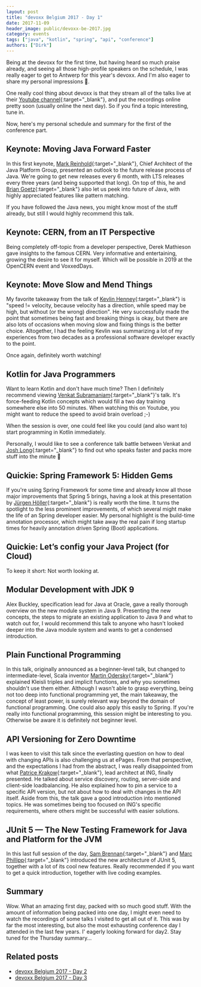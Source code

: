 ```yaml
---
layout: post
title: "devoxx Belgium 2017 - Day 1"
date: 2017-11-09
header_image: public/devoxx-be-2017.jpg
category: events
tags: ["java", "kotlin", "spring", "api", "conference"]
authors: ["Dirk"]
---
```


Being at the devoxx for the first time, but having heard so much praise already, and seeing all those high-profile
speakers on the schedule, I was really eager to get to Antwerp for this year's devoxx.
And I'm also eager to share my personal impressions 🙂.

One really cool thing about devoxx is that they stream all of the talks live at their
[Youtube channel](https://www.youtube.com/channel/UCCBVCTuk6uJrN3iFV_3vurg){:target="_blank"}, and put the recordings online pretty soon
(usually online the next day).
So if you find a topic interesting, tune in.

Now, here's my personal schedule and summary for the first of the conference part.

## Keynote: Moving Java Forward Faster

In this first keynote, [Mark Reinhold](https://twitter.com/mreinhold){:target="_blank"}, Chief Architect of the Java Platform Group,
presented an outlook to the future release process of Java.
We're going to get new releases every 6 month, with LTS releases every three years (and being supported that long).
On top of this, he and [Brian Goetz](https://twitter.com/BrianGoetz){:target="_blank"} also let us peek into future of Java, with
highly appreciated features like pattern matching.

If you have followed the Java news, you might know most of the stuff already, but still I would highly recommend this
talk.

## Keynote: CERN, from an IT Perspective

Being completely off-topic from a developer perspective, Derek Mathieson gave insights to the famous CERN.
Very  informative and entertaining, growing the desire to see it for myself.
Which will be possible in 2019 at the OpenCERN event and VoxxedDays.

## Keynote: Move Slow and Mend Things

My favorite takeaway from the talk of [Kevlin Henney](https://twitter.com/KevlinHenney){:target="_blank"} is "speed != velocity, because
velocity has a direction, while speed may be high, but without (or the wrong) direction".
He very successfully made the point that sometimes being fast and breaking things is okay, but there are also lots of
occasions when moving slow and fixing things is the better choice.
Altogether, I had the feeling Kevlin was summarizing a lot of my experiences from two decades as a professional software
developer exactly to the point.

Once again, definitely worth watching!  

## Kotlin for Java Programmers

Want to learn Kotlin and don't have much time?
Then I definitely recommend viewing [Venkat Subramaniam](https://twitter.com/venkat_s){:target="_blank"}'s talk.
It's force-feeding Kotlin concepts which would fill a two day training somewhere else into 50 minutes.
When watching this on Youtube, you might want to reduce the speed to avoid brain overload ;-)

When the session is over, one could feel like you could (and also want to) start programming in Kotlin immediately.

Personally, I would like to see a conference talk battle between Venkat and [Josh Long](https://twitter.com/starbuxman){:target="_blank"}
to find out who speaks faster and packs more stuff into the minute 🙂

## Quickie: Spring Framework 5: Hidden Gems

If you're using Spring Framework for some time and already know all those major improvements that Spring 5 brings,
having a look at this presentation by [Jürgen Höller](https://twitter.com/springjuergen){:target="_blank"} is really worth the time.
It turns the spotlight to the less prominent improvements, of which several might make the life of an Spring developer
easier.
My personal highlight is the build-time annotation processor, which might take away the real pain if long startup times
for heavily annotation driven Spring (Boot) applications.

## Quickie: Let’s config your Java Project (for Cloud)

To keep it short: Not worth looking at.

## Modular Development with JDK 9

Alex Buckley, specification lead for Java at Oracle, gave a really thorough overview on the new module system in Java 9.
Presenting the new concepts, the steps to migrate an existing application to Java 9 and what to watch out for, I would
recommend this talk to anyone who hasn't looked deeper into the Java module system and wants to get a condensed
introduction.

## Plain Functional Programming

In this talk, originally announced as a beginner-level talk, but  changed to intermediate-level, Scala inventor
[Martin Odersky](https://twitter.com/odersky){:target="_blank"} explained Kleisli triples and implicit functions, and why you sometimes
shouldn't use them either.
Although I wasn't able to grasp everything, being not too deep into functional programming yet, the main takeaway,
the concept of least power, is surely relevant way beyond the domain of functional programming.
One could also apply this easily to Spring.
If you're really into functional programming, this session might be interesting to you.
Otherwise be aware it is definitely not beginner level.   

## API Versioning for Zero Downtime

I was keen to visit this talk since the everlasting question on how to deal with changing APIs is also challenging us
at ePages.
From that perspective, and the expectations I had from the abstract, I was really disappointed from what
[Patrice Krakow](https://twitter.com/patricekrakow){:target="_blank"}, lead architect at ING, finally presented.
He talked about service discovery, routing, server-side and client-side loadbalancing.
He also explained how to pin a service to a specific API version, but not about how to deal with changes in the API
itself.
Aside from this, the talk gave a good introduction into mentioned topics.
He was sometimes being too focused on ING's specific requirements, where others might be successful with easier
solutions.

## JUnit 5 — The New Testing Framework for Java and Platform for the JVM

In this last full session of the day, [Sam Brennan](https://twitter.com/sam_brannen){:target="_blank"} and
[Marc Phillipp](https://twitter.com/marcphilipp){:target="_blank"} introduced the new architecture of JUnit 5, together with a lot of
its cool new features.
Really recommended if you want to get a quick introduction, together with live coding examples.

## Summary

Wow.
What an amazing first day, packed with so much good stuff.
With the amount of information being packed into one day, I might even need to watch the recordings of some talks
I visited to get all out of it.
This was by far the most interesting, but also the most exhausting conference day I attended in the last few years.
I' eagerly looking forward for day2.
Stay tuned for the Thursday summary...

## Related posts

* [devoxx Belgium 2017 - Day 2](/blog/events/devoxx-belgium-2017-day-2/)
* [devoxx Belgium 2017 - Day 3](/blog/events/devoxx-belgium-2017-day-3/)
